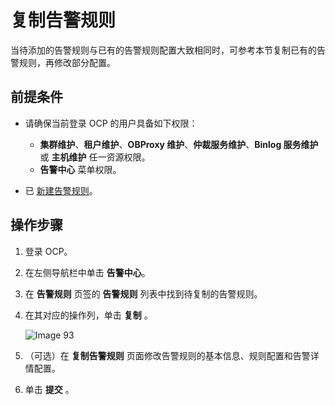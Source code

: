 # 复制告警规则

当待添加的告警规则与已有的告警规则配置大致相同时，可参考本节复制已有的告警规则，再修改部分配置。

## 前提条件

* 请确保当前登录 OCP 的用户具备如下权限：

  * **集群维护**、**租户维护**、**OBProxy 维护**、**仲裁服务维护**、**Binlog 服务维护** 或 **主机维护** 任一资源权限。
  * **告警中心** 菜单权限。

* 已 [新建告警规则](../300.manage-alert-rules/100.create-an-alert-rule.md)。

## 操作步骤

1. 登录 OCP。

2. 在左侧导航栏中单击 **告警中心**。

3. 在 **告警规则** 页签的 **告警规则** 列表中找到待复制的告警规则。

4. 在其对应的操作列，单击 **复制** 。

   ![Image 93](https://obbusiness-private.oss-cn-shanghai.aliyuncs.com/doc/img/ocp/421/alarm/%E5%A4%8D%E5%88%B6%E5%91%8A%E8%AD%A6%E8%A7%84%E5%88%99-1.png)

5. （可选）在 **复制告警规则** 页面修改告警规则的基本信息、规则配置和告警详情配置。

6. 单击 **提交** 。
